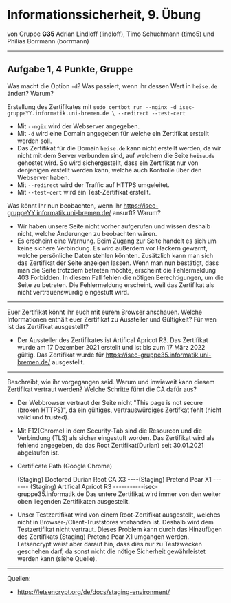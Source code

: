 Informationssicherheit, 9. Übung
================================

von Gruppe **G35**
Adrian Lindloff (lindloff), Timo Schuchmann (timo5) und Philias Borrmann (borrmann)

*******************

Aufgabe 1, 4 Punkte, Gruppe
---------------------------

Was macht die Option `-d`? Was passiert, wenn ihr
dessen Wert in `heise.de` ändert? Warum?

Erstellung des Zertifikates mit `sudo certbot run --nginx -d isec-gruppeYY.informatik.uni-bremen.de \
--redirect --test-cert`

- Mit `--ngix` wird der Webserver angegeben.
- Mit `-d` wird eine Domain angegeben für welche ein Zertifikat erstellt werden soll.
- Das Zertifikat für die Domain `heise.de` kann nicht erstellt werden, da wir nicht mit dem Server verbunden sind, auf welchem die Seite `heise.de` gehostet wird. So wird sichergestellt, dass ein Zertifikat nur von denjenigen erstellt werden kann, welche auch Kontrolle über den Webserver haben.
- Mit `--redirect` wird der Traffic auf HTTPS umgeleitet.
- Mit `--test-cert` wird ein Test-Zertifikat erstellt.


Was könnt Ihr nun beobachten, wenn ihr
https://isec-gruppeYY.informatik.uni-bremen.de/ ansurft? Warum?

- Wir haben unsere Seite nicht vorher aufgerufen und wissen deshalb nicht, welche Änderungen zu beobachten wären.
- Es erscheint eine Warnung. Beim Zugang zur Seite handelt es sich um keine sichere Verbindung. Es wird außerdem vor Hackern gewarnt, welche persönliche Daten stehlen könnten. Zusätzlich kann man sich das Zertifikat der Seite anzeigen lassen. Wenn man nun bestätigt, dass man die Seite trotzdem betreten möchte, erscheint die Fehlermeldung 403 Forbidden. In diesem Fall fehlen die nötigen Berechtigungen, um die Seite zu betreten. Die Fehlermeldung erscheint, weil das Zertifikat als nicht vertrauenswürdig eingestuft wird. 

---

Euer Zertifikat könnt ihr euch mit eurem Browser anschauen. Welche
Informationen enthält euer Zertifikat zu Aussteller und Gültigkeit?
Für wen ist das Zertifikat ausgestellt?

- Der Aussteller des Zertifikates ist Artifical Apricot R3. Das Zertifikat wurde am 17 Dezember 2021 erstellt und ist bis zum 17 März 2022 gültig. Das Zertifikat wurde für https://isec-gruppe35.informatik.uni-bremen.de/ ausgestellt. 

---

Beschreibt, wie ihr vorgegangen seid. Warum und inwieweit kann diesem
Zertifikat vertraut werden? Welche Schritte führt die CA dafür
aus?

- Der Webbrowser vertraut der Seite nicht "This page is not secure (broken HTTPS)", da ein gültiges, vertrauswürdiges Zertifkat fehlt (nicht valid und trusted).
- Mit F12(Chrome) in dem Security-Tab sind die Resourcen und die Verbindung (TLS) als sicher eingestuft worden.
 Das Zertifikat wird als fehlend angegeben, da das Root Zertifikat(Durian) seit 30.01.2021 abgelaufen ist.
 
- Certificate Path (Google Chrome)

  (Staging) Doctored Durian Root CA X3
  ----(Staging) Pretend Pear X1
    ------- (Staging) Artifical Apricot R3
     -----------isec-gruppe35.informatik.de
 Das untere Zertifikat wird immer von den weiter oben liegenden Zertifikaten ausgestellt.

- Unser Testzertifikat wird von einem Root-Zertifikat ausgestellt, welches nicht in Browser-/Client-Truststores vorhanden ist. Deshalb wird dem Testzertifikat nicht vertraut. Dieses Problem kann durch das Hinzufügen des Zertifikats (Staging) Pretend Pear X1 umgangen werden. Letsencrypt weist aber darauf hin, dass dies nur zu Testzwecken geschehen darf, da sonst nicht die nötige Sicherheit gewährleistet werden kann (siehe Quelle).


* * *

Quellen: 

- https://letsencrypt.org/de/docs/staging-environment/

